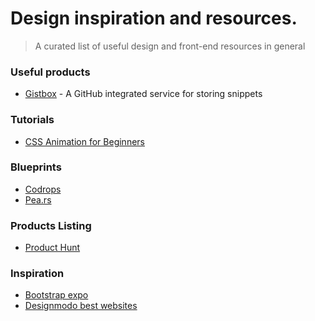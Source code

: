 # Design inspiration and resources.

> A curated list of useful design and front-end resources in general

### Useful products 

- [Gistbox](gistboxapp.com) - A GitHub integrated service for storing snippets

### Tutorials 

- [CSS Animation for Beginners](http://robots.thoughtbot.com/css-animation-for-beginners)

### Blueprints 

- [Codrops](http://tympanus.net/codrops/category/blueprints/)
- [Pea.rs](http://pea.rs/content/slats-thumbnails)


### Products Listing

- [Product Hunt](http://www.producthunt.com/)


### Inspiration

- [Bootstrap expo](http://expo.getbootstrap.com/)
- [Designmodo best websites](http://designmodo.com/best-website-designs-2014/)
